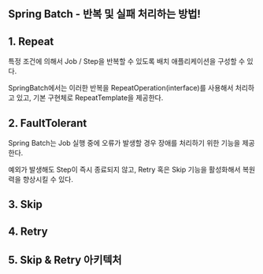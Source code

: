 ## Spring Batch - 반복 및 실패 처리하는 방법!

## 1. Repeat

특정 조건에 의해서 Job / Step을 반복할 수 있도록 배치 애플리케이션을 구성할 수 있다.

SpringBatch에서는 이러한 반복을 RepeatOperation(interface)를 사용해서 처리하고 있고, 기본 구현체로 RepeatTemplate을 제공한다.

## 2. FaultTolerant

Spring Batch는 Job 실행 중에 오류가 발생할 경우 장애를 처리하기 위한 기능을 제공한다.

예외가 발생해도 Step이 즉시 종료되지 않고, Retry 혹은 Skip 기능을 활성화해서 복원력을 향상시킬 수 있다.

## 3. Skip

## 4. Retry

## 5. Skip & Retry 아키텍처
